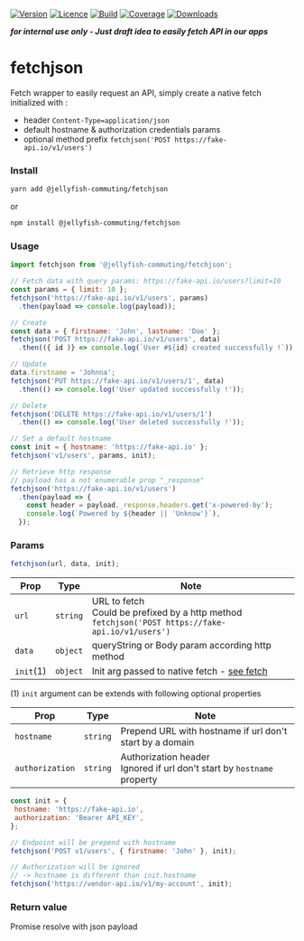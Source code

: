 [![Version](https://img.shields.io/npm/v/@jellyfish-commuting/fetchjson)](https://www.npmjs.com/package/@jellyfish-commuting/fetchjson)
[![Licence](https://img.shields.io/npm/l/@jellyfish-commuting/fetchjson)](https://en.wikipedia.org/wiki/MIT_license)
[![Build](https://img.shields.io/travis/jellyfish-commuting/fetchjson)](https://travis-ci.org/github/jellyfish-commuting/fetchjson)
[![Coverage](https://img.shields.io/codecov/c/github/jellyfish-commuting/fetchjson)](https://codecov.io/gh/jellyfish-commuting/fetchjson)
[![Downloads](https://img.shields.io/npm/dt/@jellyfish-commuting/fetchjson)](https://www.npmjs.com/package/@jellyfish-commuting/fetchjson)

__*for internal use only - Just draft idea to easily fetch API in our apps*__

# fetchjson
Fetch wrapper to easily request an API, simply create a native fetch initialized with :
- header `Content-Type=application/json`
- default hostname & authorization credentials params
- optional method prefix `fetchjson('POST https://fake-api.io/v1/users')`

### Install

```bash
yarn add @jellyfish-commuting/fetchjson
```
or
```bash
npm install @jellyfish-commuting/fetchjson
```
### Usage

```javascript
import fetchjson from '@jellyfish-commuting/fetchjson';

// Fetch data with query params: https://fake-api.io/users?limit=10
const params = { limit: 10 };
fetchjson('https://fake-api.io/v1/users', params)
  .then(payload => console.log(payload));

// Create
const data = { firstname: 'John', lastname: 'Doe' };
fetchjson('POST https://fake-api.io/v1/users', data)
  .then(({ id )} => console.log(`User #${id} created successfully !`));

// Update
data.firstname = 'Johnna';
fetchjson('PUT https://fake-api.io/v1/users/1', data)
  .then(() => console.log('User updated successfully !'));

// Delete
fetchjson('DELETE https://fake-api.io/v1/users/1')
  .then(() => console.log('User deleted successfully !'));

// Set a default hostname
const init = { hostname: 'https://fake-api.io' };
fetchjson('v1/users', params, init);

// Retrieve http response 
// payload has a not enumerable prop "_response"
fetchjson('https://fake-api.io/v1/users')
  .then(payload => {
    const header = payload._response.headers.get('x-powered-by');
    console.log(`Powered by ${header || 'Unknow'}`),
  });
```

### Params

```javascript
fetchjson(url, data, init);
```

| Prop      | Type     |  Note                                                                                                                           |
|-----------|----------|---------------------------------------------------------------------------------------------------------------------------------|
| `url`     | `string` | URL to fetch <br />Could be prefixed by a http method `fetchjson('POST https://fake-api.io/v1/users')`                          |
| `data`    | `object` | queryString or Body param according http method                                                                                 |
| `init`(1) | `object` | Init arg passed to native fetch - [see fetch](https://developer.mozilla.org/en-US/docs/Web/API/WindowOrWorkerGlobalScope/fetch) |

(1) `init` argument can be extends with following optional properties

| Prop            | Type       |  Note                                                                                    |
|-----------------|------------|------------------------------------------------------------------------------------------|
| `hostname`      | `string`   | Prepend URL with hostname if url don't start by a domain                                 |
| `authorization` | `string`   | Authorization header <br />Ignored if url don't start by `hostname` property             |
      
    
```javascript
const init = {
 hostname: 'https://fake-api.io',
 authorization: 'Bearer API_KEY',
};

// Endpoint will be prepend with hostname
fetchjson('POST v1/users', { firstname: 'John' }, init);

// Authorization will be ignored 
// -> hostname is different than init.hostname
fetchjson('https://vendor-api.io/v1/my-account', init);
```

### Return value

Promise resolve with json payload
